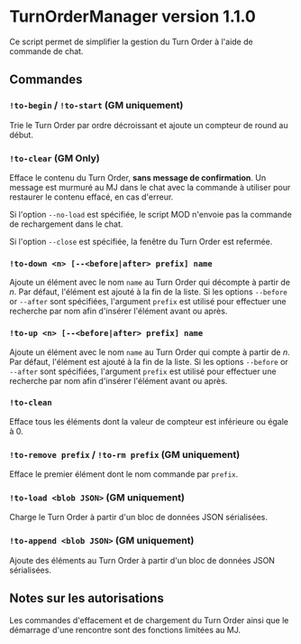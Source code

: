 # TurnOrderManager version 1.1.0

Ce script permet de simplifier la gestion du Turn Order à l'aide de commande de chat.

## Commandes

### `!to-begin` / `!to-start` (GM uniquement)

Trie le Turn Order par ordre décroissant et ajoute un compteur de round au début.

### `!to-clear` (GM Only)

Efface le contenu du Turn Order, **sans message de confirmation**. Un message est murmuré au MJ dans le chat avec la commande à utiliser pour restaurer le contenu effacé, en cas d'erreur.

Si l'option `--no-load` est spécifiée, le script MOD n'envoie pas la commande de rechargement dans le chat.

Si l'option `--close` est spécifiée, la fenêtre du Turn Order est refermée.

### `!to-down <n> [--<before|after> prefix] name`

Ajoute un élément avec le nom `name` au Turn Order qui décompte à partir de _n_. Par défaut, l'élément est ajouté à la fin de la liste. Si les options `--before` or `--after` sont spécifiées, l'argument `prefix` est utilisé pour effectuer une recherche par nom afin d'insérer l'élément avant ou après.

### `!to-up <n> [--<before|after> prefix] name`

Ajoute un élément avec le nom `name` au Turn Order qui compte à partir de _n_. Par défaut, l'élément est ajouté à la fin de la liste. Si les options `--before` or `--after` sont spécifiées, l'argument `prefix` est utilisé pour effectuer une recherche par nom afin d'insérer l'élément avant ou après.

### `!to-clean`

Efface tous les éléments dont la valeur de compteur est inférieure ou égale à 0.

### `!to-remove prefix` / `!to-rm prefix` (GM uniquement)

Efface le premier élément dont le nom commande par `prefix`.

### `!to-load <blob JSON>` (GM uniquement)

Charge le Turn Order à partir d'un bloc de données JSON sérialisées.

### `!to-append <blob JSON>` (GM uniquement)

Ajoute des éléments au Turn Order à partir d'un bloc de données JSON sérialisées.

## Notes sur les autorisations

Les commandes d'effacement et de chargement du Turn Order ainsi que le démarrage d'une rencontre sont des fonctions limitées au MJ.